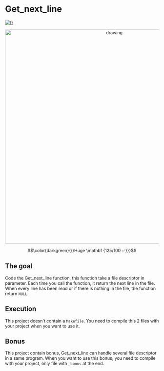 # Get_next_line

[![fr](https://img.shields.io/badge/Langue-fr-blue)](README.fr.md)

<div style="text-align: center;"><img src="https://i.imgur.com/9ZNQ46i.jpg" alt="drawing" width="700"/></div>

$$\color{darkgreen}{{\Huge \mathbf {125/100 ✅}}}$$

## The goal

Code the Get_next_line function, this function take a file descriptor in parameter.
Each time you call the function, it return the next line in the file.
When every line has been read or if there is nothing in the file, the function return `NULL`.

## Execution

This project doesn't contain a `Makefile`.
You need to compile this 2 files with your project when you want to use it.

## Bonus

This project contain bonus, Get_next_line can handle several file descriptor in a same program.
When you want to use this bonus, you need to compile with your project, only file with `_bonus` at the end.